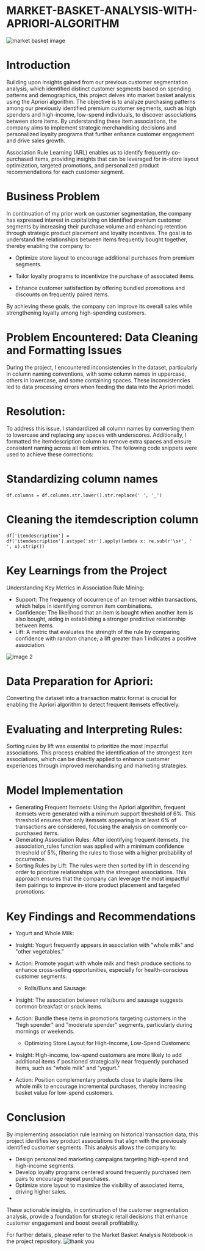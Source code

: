 # MARKET-BASKET-ANALYSIS-WITH-APRIORI-ALGORITHM
![market basket image](https://github.com/user-attachments/assets/31ca88aa-df52-4b87-ac43-3ba4d68426ad)

# Introduction

Building upon insights gained from our previous customer segmentation analysis, which identified distinct customer segments based on spending patterns and demographics, this project delves into market basket analysis using the Apriori algorithm. The objective is to analyze purchasing patterns among our previously identified premium customer segments, such as high spenders and high-income, low-spend individuals, to discover associations between store items. By understanding these item associations, the company aims to implement strategic merchandising decisions and personalized loyalty programs that further enhance customer engagement and drive sales growth.

Association Rule Learning (ARL) enables us to identify frequently co-purchased items, providing insights that can be leveraged for in-store layout optimization, targeted promotions, and personalized product recommendations for each customer segment.

# Business Problem

In continuation of my prior work on customer segmentation, the company has expressed interest in capitalizing on identified premium customer segments by increasing their purchase volume and enhancing retention through strategic product placement and loyalty incentives. The goal is to understand the relationships between items frequently bought together, thereby enabling the company to:

- Optimize store layout to encourage additional purchases from premium segments.
  
- Tailor loyalty programs to incentivize the purchase of associated items.
  
- Enhance customer satisfaction by offering bundled promotions and discounts on frequently paired items.
  
By achieving these goals, the company can improve its overall sales while strengthening loyalty among high-spending customers.

# Problem Encountered: Data Cleaning and Formatting Issues
During the project, I encountered inconsistencies in the dataset, particularly in column naming conventions, with some column names in uppercase, others in lowercase, and some containing spaces. These inconsistencies led to data processing errors when feeding the data into the Apriori model.

# Resolution: 

To address this issue, I standardized all column names by converting them to lowercase and replacing any spaces with underscores. Additionally, I formatted the itemdescription column to remove extra spaces and ensure consistent naming across all item entries. The following code snippets were used to achieve these corrections:

# Standardizing column names
    df.columns = df.columns.str.lower().str.replace(' ', '_')

# Cleaning the itemdescription column
    df['itemdescription'] = df['itemdescription'].astype('str').apply(lambda x: re.sub(r'\s+', ' ', x).strip())

# Key Learnings from the Project

Understanding Key Metrics in Association Rule Mining:
- Support: The frequency of occurrence of an itemset within transactions, which helps in identifying common item combinations.
- Confidence: The likelihood that an item is bought when another item is also bought, aiding in establishing a stronger predictive relationship between items.
- Lift: A metric that evaluates the strength of the rule by comparing confidence with random chance; a lift greater than 1 indicates a positive association.

 ![image 2](https://github.com/user-attachments/assets/cfaf00a0-a766-408f-aa8d-351ab8b0a5bf)

# Data Preparation for Apriori:

Converting the dataset into a transaction matrix format is crucial for enabling the Apriori algorithm to detect frequent itemsets effectively. 

# Evaluating and Interpreting Rules:

Sorting rules by lift was essential to prioritize the most impactful associations. This process enabled the identification of the strongest item associations, which can be directly applied to enhance customer experiences through improved merchandising and marketing strategies.

# Model Implementation

- Generating Frequent Itemsets:
Using the Apriori algorithm, frequent itemsets were generated with a minimum support threshold of 6%. This threshold ensures that only itemsets appearing in at least 6% of transactions are considered, focusing the analysis on commonly co-purchased items.
- Generating Association Rules:
After identifying frequent itemsets, the association_rules function was applied with a minimum confidence threshold of 5%, filtering the rules to those with a higher probability of occurrence.
- Sorting Rules by Lift:
The rules were then sorted by lift in descending order to prioritize relationships with the strongest associations. This approach ensures that the company can leverage the most impactful item pairings to improve in-store product placement and targeted promotions.

# Key Findings and Recommendations
  - Yogurt and Whole Milk:

- Insight: Yogurt frequently appears in association with "whole milk" and "other vegetables."
- Action: Promote yogurt with whole milk and fresh produce sections to enhance cross-selling opportunities, especially for health-conscious customer segments.

  - Rolls/Buns and Sausage:

- Insight: The association between rolls/buns and sausage suggests common breakfast or snack items.
- Action: Bundle these items in promotions targeting customers in the "high spender" and "moderate spender" segments, particularly during mornings or weekends.

  - Optimizing Store Layout for High-Income, Low-Spend Customers:

- Insight: High-income, low-spend customers are more likely to add additional items if positioned strategically near frequently purchased items, such as "whole milk" and "yogurt."
- Action: Position complementary products close to staple items like whole milk to encourage incremental purchases, thereby increasing basket value for low-spend customers.

# Conclusion
By implementing association rule learning on historical transaction data, this project identifies key product associations that align with the previously identified customer segments. This analysis allows the company to:

- Design personalized marketing campaigns targeting high-spend and high-income segments.
- Develop loyalty programs centered around frequently purchased item pairs to encourage repeat purchases.
- Optimize store layout to maximize the visibility of associated items, driving higher sales.
- 
These actionable insights, in continuation of the customer segmentation analysis, provide a foundation for strategic retail decisions that enhance customer engagement and boost overall profitability.

For further details, please refer to the Market Basket Analysis Notebook in the project repository.
![thank you](https://github.com/user-attachments/assets/a299793f-63fa-4ebe-a540-98fc7c5bcd22)




